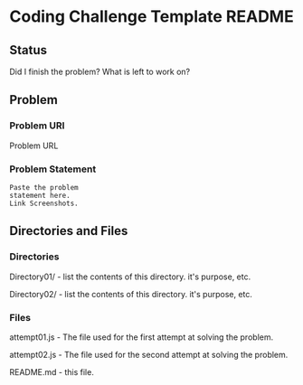 # Coding Challenge Template README

## Status
Did I finish the problem?
What is left to work on?

## Problem

### Problem URl

Problem URL

### Problem Statement

```
Paste the problem 
statement here.
Link Screenshots.
 ```

## Directories and Files

### Directories

Directory01/ - list the contents of this directory. it's purpose, etc.

Directory02/ - list the contents of this directory. it's purpose, etc.

### Files

attempt01.js - The file used for the first attempt at solving the problem.

attempt02.js - The file used for the second attempt at solving the problem.

README.md - this file.
